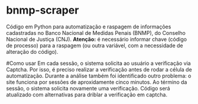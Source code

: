 # bnmp-scraper
Código em Python para automatização e raspagem de informações cadastradas no Banco Nacional de Medidas Penais (BNMP), do Conselho Nacional de Justiça (CNJ).
**Atenção:** é necessário informar chave (código de processo) para a raspagem (ou outra variável, com a necessidade de alteração do código).

#Como usar
Em cada sessão, o sistema solicita ao usuário a verificação via Captcha. Por isso, é preciso realizar a verificação antes de rodar a célula de automatização. 
Durante a análise também foi identificado outro problema: o site funciona por sessões de aproxidamente cinco minutos. Ao término da sessão, o sistema solicita novamente uma verificação. 
Código será atualizado com alternativas para driblar a verificação em captcha. 

